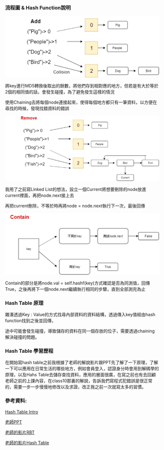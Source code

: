 ### 流程圖 & Hash Function說明

![titile](https://github.com/DarrenLUCreate/DarreNC/blob/master/Img/Add.jpg)

將key進行MD5轉換後取出的餘數，將他們存到相對應的地方，但若是有大於等於2個的相同值的話，會發生碰撞，為了避免發生這樣的情況

使用Chaining去將每個node連接起來，使得每個地方都只有一筆資料，以方便在尋找的時候，發現找錯資料的錯誤

![title](https://github.com/DarrenLUCreate/DarreNC/blob/master/Img/Remove.jpg)

我用了之前寫Linked List的想法，設立一個Current將想要刪除的node放進current裡面，再把node.next接上去

再把current刪除，不等於時再將node = node.next執行下一次，最後回傳

![title](https://github.com/DarrenLUCreate/DarreNC/blob/master/Img/contain.jpg)

Contain的部分是將node.val = self.hashf(key)方式確認是否為同測值，回傳True，之後再將下一個node.next繼續執行相同的步驟，直到全部測完為止


### Hash Table 原理

雜湊透過Key : Value的方式找尋內部資料的資料結構，透過傳入key值經由hash function找到之後並回傳，

途中可能會發生碰撞，導致儲存的資料在同一個存放的位子，需要透過chaining解決碰撞的問題。

### Hash Table 學習歷程

在開始寫hash table之前我根據了老師的解說影片跟PPT先了解了一下原理，了解一下可以應用在日常生活的哪些地方，例如會員登入，認證身分時會用到解碼學的原理，以及Hahs Table去儲存查找資料，應用的層面很廣，在寫之前也有去回顧老師之前的上課內容，在class10那裏的解說，告訴我們寫程式犯錯誤是很正常的，需要一步一步慢慢地修改以及求證，改正我之前一次就寫太多的習慣。

### 參考資料:

[Hash Table Intro](http://alrightchiu.github.io/SecondRound/hash-tableintrojian-jie.html)

[老師PPT](https://docs.google.com/presentation/d/e/2PACX-1vT1HO9Nl475k2bR0l1x8_Tr4V5Wzx0BEqp9bpmHckvj8kTeJehhYVlOJUDVPhLQm6kjGCJ_sLMSBUw5/pub?start=false&loop=false&delayms=3000&slide=id.p)

[老師的影片RBT](https://www.youtube.com/watch?v=qR35AEc84AI&feature=youtu.be)

[老師的影片Hash Table](https://www.youtube.com/watch?v=7C5f2ttq79Y&feature=youtu.be)


